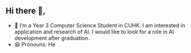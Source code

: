 ## Hi there 👋,

<!--
**kamingkwok2015/kamingkwok2015** is a ✨ _special_ ✨ repository because its `README.md` (this file) appears on your GitHub profile.

Here are some ideas to get you started:
- 👯 I’m looking to collaborate on ...
- 🤔 I’m looking for help with ...
- 💬 Ask me about ...
- 📫 How to reach me: ...
- 😄 Pronouns: He
- ⚡ Fun fact: ...

-->

- 🌱 I’m a Year 3 Computer Science Student in CUHK. I am interested in application and research of AI.
I would like to look for a role in AI development after graduation.
- 😄 Pronouns: He
